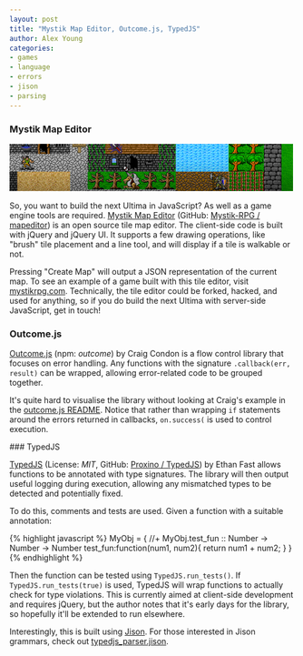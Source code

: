 ```yaml
---
layout: post
title: "Mystik Map Editor, Outcome.js, TypedJS"
author: Alex Young
categories: 
- games
- language
- errors
- jison
- parsing
---
```


### Mystik Map Editor

![Mystik Map Editor](/images/posts/mystikrpg.png)

So, you want to build the next Ultima in JavaScript?  As well as a game engine tools are required.  [Mystik Map Editor](http://mystikrpg.com/mapeditor/) (GitHub: [Mystik-RPG / mapeditor](https://github.com/UrbanTwitch/Mystik-RPG/tree/master/mapeditor)) is an open source tile map editor.  The client-side code is built with jQuery and jQuery UI.  It supports a few drawing operations, like "brush" tile placement and a line tool, and will display if a tile is walkable or not.

Pressing "Create Map" will output a JSON representation of the current map.  To see an example of a game built with this tile editor, visit [mystikrpg.com](http://mystikrpg.com/).  Technically, the tile editor could be forked, hacked, and used for anything, so if you do build the next Ultima with server-side JavaScript, get in touch!

### Outcome.js

[Outcome.js](https://github.com/crcn/outcome.js) (npm: _outcome_) by Craig Condon is a flow control library that focuses on error handling.  Any functions with the signature `.callback(err, result)` can be wrapped, allowing error-related code to be grouped together.

It's quite hard to visualise the library without looking at Craig's example in the [outcome.js README](https://github.com/crcn/outcome.js/blob/master/README.md).  Notice that rather than wrapping `if` statements around the errors returned in callbacks, `on.success(` is used to control execution.

### TypedJS

[TypedJS](http://typedjs.com/) (License: _MIT_, GitHub: [Proxino / TypedJS](https://github.com/Proxino/TypedJS)) by Ethan Fast allows functions to be annotated with type signatures.  The library will then output useful logging during execution, allowing any mismatched types to be detected and potentially fixed.

To do this, comments and tests are used.  Given a function with a suitable annotation:

{% highlight javascript %}
MyObj = {
  //+ MyObj.test_fun :: Number -> Number -> Number
  test_fun:function(num1, num2){
    return num1 + num2;
  }
}
{% endhighlight %}

Then the function can be tested using `TypedJS.run_tests()`.  If `TypedJS.run_tests(true)` is used, TypedJS will wrap functions to actually check for type violations.  This is currently aimed at client-side development and requires jQuery, but the author notes that it's early days for the library, so hopefully it'll be extended to run elsewhere.

Interestingly, this is built using [Jison](http://zaach.github.com/jison/).  For those interested in Jison grammars, check out [typedjs_parser.jison](https://github.com/Proxino/TypedJS/blob/master/typedjs_parser.jison).

